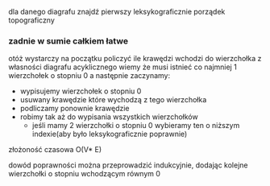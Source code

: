 dla danego diagrafu znajdź pierwszy leksykograficznie porządek topograficzny


### zadnie w sumie całkiem łatwe
otóż wystarczy na początku policzyć ile krawędzi wchodzi do wierzchołka 
z własności diagrafu acyklicznego wiemy że musi istnieć co najmniej 1 wierzchołek o stopniu 0 
a następnie zaczynamy:
- wypisujemy wierzchołek o stopniu 0
- usuwany krawędzie które wychodzą z tego wierzchołka
- podliczamy ponownie krawędzie
- robimy tak aż do wypisania wszystkich wierzchołków
	- jeśli mamy 2 wierzchołki o stopniu 0 wybieramy ten o niższym indexie(aby było leksykograficznie poprawnie)


złożoność
czasowa O(V* E)

dowód poprawności można przeprowadzić indukcyjnie, dodając kolejne wierzchołki o stopniu wchodzącym równym 0

